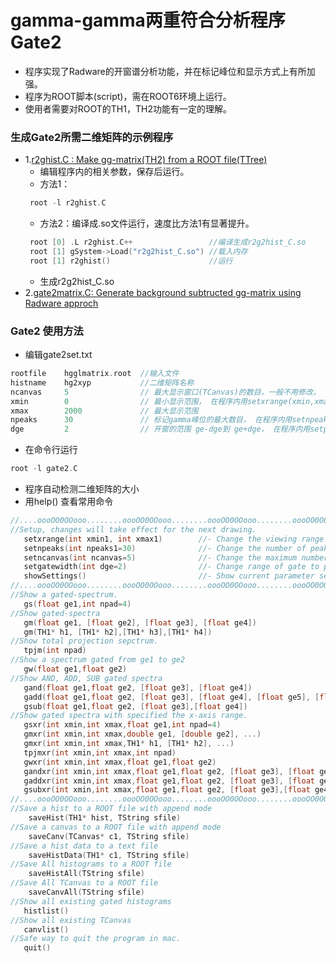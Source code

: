 
# gamma-gamma两重符合分析程序 Gate2

- 程序实现了Radware的开窗谱分析功能，并在标记峰位和显示方式上有所加强。
- 程序为ROOT脚本(script)，需在ROOT6环境上运行。
- 使用者需要对ROOT的TH1，TH2功能有一定的理解。

### 生成Gate2所需二维矩阵的示例程序 

- 1.[r2ghist.C : Make gg-matrix(TH2) from a ROOT file(TTree)](https://github.com/zhihuanli/gamma-gamma-coincidence-analysis/blob/master/Gate2/r2g2hist.C)
   - 编辑程序内的相关参数，保存后运行。
   - 方法1： 
   ```cpp
    root -l r2ghist.C
    ```
   - 方法2：编译成.so文件运行，速度比方法1有显著提升。
   ```cpp
    root [0] .L r2ghist.C++                 //编译生成r2g2hist_C.so
    root [1] gSystem->Load("r2g2hist_C.so") //载入内存
    root [1] r2ghist()                      //运行
   ```
    - 生成r2g2hist_C.so
- 2.[gate2matrix.C: Generate background subtructed gg-matrix using Radware approch](https://github.com/zhihuanli/gamma-gamma-coincidence-analysis/blob/master/Gate2/gate2matrix.C)

### Gate2 使用方法

- 编辑gate2set.txt
```cpp
rootfile    hgglmatrix.root  //输入文件
histname    hg2xyp           //二维矩阵名称
ncanvas     5                // 最大显示窗口(TCanvas)的数目，一般不用修改， 在程序内用setncanvas(ncanvas)修改
xmin        0                // 最小显示范围， 在程序内用setxrange(xmin,xmax)修改
xmax        2000             // 最大显示范围
npeaks      30               // 标记gamma峰位的最大数目， 在程序内用setnpeaks(npeaks)修改
dge         2                // 开窗的范围 ge-dge到 ge+dge， 在程序内用setpeakwidth(npeaks)修改
```
- 在命令行运行
```cpp
root -l gate2.C
```
- 程序自动检测二维矩阵的大小
- 用help() 查看常用命令
```cpp
//....oooOO0OOooo........oooOO0OOooo........oooOO0OOooo........oooOO0OOooo......
//Setup, changes will take effect for the next drawing.
   setxrange(int xmin1, int xmax1)        //- Change the viewing range of x-axis for all histograms.
   setnpeaks(int npeaks1=30)              //- Change the number of peaks marked in a histogram.
   setncanvas(int ncanvas=5)              //- Change the maximum number of canvas avaliable.
   setgatewidth(int dge=2)                //- Change range of gate to peak-dge to peak+dge.
   showSettings()                         //- Show current parameter settings.
//....oooOO0OOooo........oooOO0OOooo........oooOO0OOooo........oooOO0OOooo......
//Show a gated-spectrum.
   gs(float ge1,int npad=4)
//Show gated-spectra
   gm(float ge1, [float ge2], [float ge3], [float ge4])
   gm(TH1* h1, [TH1* h2],[TH1* h3],[TH1* h4])
//Show total projection sepctrum.
   tpjm(int npad)
//Show a spectrum gated from ge1 to ge2
   gw(float ge1,float ge2)
//Show AND, ADD, SUB gated spectra
   gand(float ge1,float ge2, [float ge3], [float ge4])
   gadd(float ge1,float ge2, [float ge3], [float ge4], [float ge5], [float ge6])
   gsub(float ge1,float ge2, [float ge3],[float ge4])
//Show gated spectra with specified the x-axis range.
   gsxr(int xmin,int xmax,float ge1,int npad=4)
   gmxr(int xmin,int xmax,double ge1, [double ge2], ...)
   gmxr(int xmin,int xmax,TH1* h1, [TH1* h2], ...)
   tpjmxr(int xmin,int xmax,int npad)
   gwxr(int xmin,int xmax,float ge1,float ge2)
   gandxr(int xmin,int xmax,float ge1,float ge2, [float ge3], [float ge4])
   gaddxr(int xmin,int xmax,float ge1,float ge2, [float ge3], [float ge4], [float ge5], [float ge6])
   gsubxr(int xmin,int xmax,float ge1,float ge2, [float ge3],[float ge4])
//....oooOO0OOooo........oooOO0OOooo........oooOO0OOooo........oooOO0OOooo......
//Save a hist to a ROOT file with append mode
    saveHist(TH1* hist, TString sfile)
//Save a canvas to a ROOT file with append mode
    saveCanv(TCanvas* c1, TString sfile)
//Save a hist data to a text file
    saveHistData(TH1* c1, TString sfile)
//Save All histograms to a ROOT file
    saveHistAll(TString sfile)
//Save All TCanvas to a ROOT file
    saveCanvAll(TString sfile)
//Show all existing gated histograms
   histlist()
//Show all existing TCanvas
   canvlist()
//Safe way to quit the program in mac.
   quit()
```
